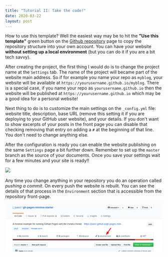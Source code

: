 ```yaml
---
title: "Tutorial II: Take the code!"
date: 2020-03-22
layout: post
---
```


How to use this template? Well the easiest way may be to hit the **"Use this template"** green button on the [Github repository](https://github.com/jsanz/gh-pages-minima-starter) page to copy the repository structure into your own account. You can have your website **without setting up a local environment** (but you can do it if you are a bit tech savvy).

After creating the project, the first thing I would do is to change the project name at the `Settings` tab. The name of the project will became part of the website main address. So if for example you name your repo as `myblog`, your website will be available at `https://yourusername.github.io/myblog`. There is a special case, if you name your repo as `yourusername.github.io` then the website will be published at `https://yourusername.github.io` which may be a good idea for a personal website!

Next thing to do is to customize the main settings on the `_config.yml` file: website title, description, base URL (remove this setting it if you are deploying to your GitHub user website), and your details. If you don't want to show excerpts of your posts in the front page you can disable that checking removing that entry on adding a `#` at the beginning of that line. You don't need to change anything else.

After the configuration is ready you can enable the website publishing on the same `Settings` page a bit further down. Remember to set up the `master` branch as the source of your documents. Once you save your settings wait for a few minutes and your site is ready!!

<img src="{{ site.base_url }}{% link /assets/imgs/gh-pages.png %}" width="80%">

Any time you change anything in your repository you do an operation called _pushing a commit_. On every push the website is rebuilt. You can see the details of that process in the `Environment` section that is accessible from the repository front-page.



![](./assets/imgs/environments.png)